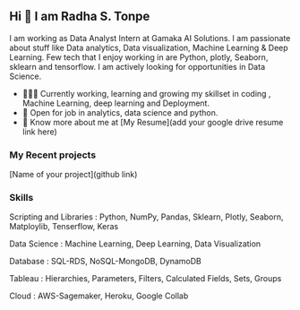 ## Hi 👋 I am Radha S. Tonpe
I am working as  Data Analyst Intern at Gamaka AI Solutions.
I am passionate about stuff like Data analytics, Data visualization, Machine Learning & Deep Learning. 
Few tech that I enjoy working in are Python, plotly, Seaborn, sklearn and tensorflow. I am actively looking for opportunities in Data Science.

- 👨🏽‍💻 Currently working, learning and growing my skillset in coding , Machine Learning, deep learning and Deployment.
- 🤝 Open for job in  analytics, data science and python.
- 👨 Know more about me at [My Resume](add your google drive resume link here) 

### My Recent projects 
[Name of your project](github link)

### Skills
Scripting and Libraries : Python, NumPy, Pandas, Sklearn, Plotly, Seaborn, Matploylib, Tenserflow, Keras

Data Science : Machine Learning, Deep Learning, Data Visualization

Database : SQL-RDS, NoSQL-MongoDB, DynamoDB

Tableau : Hierarchies, Parameters, Filters, Calculated Fields, Sets, Groups

Cloud : AWS-Sagemaker, Heroku, Google Collab
